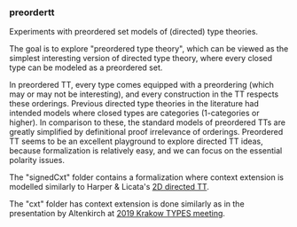 ### preordertt

Experiments with preordered set models of (directed) type theories.

The goal is to explore "preordered type theory", which can be viewed
as the simplest interesting version of directed type theory, where
every closed type can be modeled as a preordered set.

In preordered TT, every type comes equipped with a preordering (which
may or may not be interesting), and every construction in the TT
respects these orderings. Previous directed type theories in the
literature had intended models where closed types are categories
(1-categories or higher). In comparison to these, the standard models
of preordered TTs are greatly simplified by definitional proof
irrelevance of orderings. Preordered TT seems to be an excellent
playground to explore directed TT ideas, because formalization is
relatively easy, and we can focus on the essential polarity issues.

The "signedCxt" folder contains a formalization where context
extension is modelled similarly to Harper & Licata's [2D directed TT](https://www.cs.cmu.edu/~rwh/papers/2dtt/mfps.pdf).

The "cxt" folder has context extension is done similarly as in the
presentation by Altenkirch at [2019 Krakow TYPES
meeting](https://eutypes.cs.ru.nl/eutypes_pmwiki/uploads/Meetings/Altenkirch_slides.pdf).
